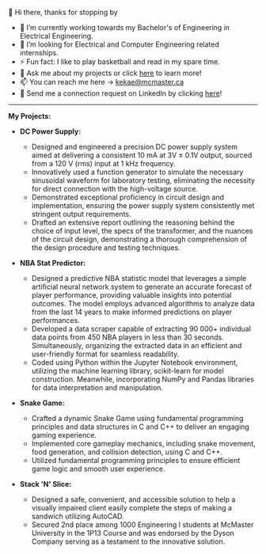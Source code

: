 👋 Hi there, thanks for stopping by

- 🔭 I’m currently working towards my Bachelor's of Engineering in Electrical Engineering. 
- 👯 I’m looking for Electrical and Computer Engineering related internships. 
- ⚡ Fun fact: I like to play basketball and read in my spare time.
- 💬 Ask me about my projects or click [here](https://erionkeka.com) to learn more!
- 📫 You can reach me here -> kekae@mcmaster.ca
- 🚀 Send me a connection request on LinkedIn by clicking [here](https://www.linkedin.com/in/erionkeka/)!

--------------------------------------------------------------------------------------------------------------------------------------------------------------------------------------------------------
  
**My Projects:** 

- **DC Power Supply:**
  
  -  Designed and engineered a precision DC power supply system aimed at delivering a consistent 10 mA at 3V ± 0.1V output, sourced from a 120 V (rms) input at 1 kHz frequency.
  -  Innovatively used a function generator to simulate the necessary sinusoidal waveform for laboratory testing, eliminating the necessity for direct connection with the high-voltage source.
  -  Demonstrated exceptional proficiency in circuit design and implementation, ensuring the power supply system consistently met stringent output requirements.
  -  Drafted an extensive report outlining the reasoning behind the choice of input level, the specs of the transformer, and the nuances of the circuit design, demonstrating a thorough comprehension of the design procedure and testing techniques.

- **NBA Stat Predictor:**
  - Designed a predictive NBA statistic model that leverages a simple artificial neural network system to generate an accurate forecast of player performance, providing valuable insights into potential outcomes. The model employs advanced algorithms to analyze data from the last 14 years to make informed predictions on player performances.
  - Developed a data scraper capable of extracting 90 000+ individual data points from 450 NBA players in less than 30 seconds. Simultaneously, organizing the extracted data in an efficient and user-friendly format for seamless readability.
  - Coded using Python within the Jupyter Notebook environment, utilizing the machine learning library, scikit-learn for model construction. Meanwhile, incorporating NumPy and Pandas libraries for data interpretation and manipulation.
  
- **Snake Game:**
  - Crafted a dynamic Snake Game using fundamental programming principles and data structures in C and C++ to deliver an engaging gaming experience.
  - Implemented core gameplay mechanics, including snake movement, food generation, and collision detection, using C and C++.
  - Utilized fundamental programming principles to ensure efficient game logic and smooth user experience.
 
- **Stack 'N' Slice:**
  - Designed a safe, convenient, and accessible solution to help a visually impaired client easily complete the steps of making a sandwich utilizing AutoCAD.
  - Secured 2nd place among 1000 Engineering I students at McMaster University in the 1P13 Course and was endorsed by the Dyson Company serving as a testament to the innovative solution. 
